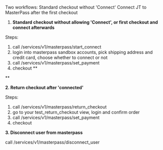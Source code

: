Two workflows: 
    Standard checkout without 'Connect'
    Connect JT to MasterPass after the first checkout


1. **Standard checkout without allowing 'Connect', or first checkout and connect afterwards**

Steps:
1. call /services/v1/masterpass/start_connect
2. login into masterpass sandbox accounts, pick shipping address and credit card, choose whether to connect or not
3. call /services/v1/masterpass/set_payment
4. checkout
**

**

**2. Return checkout after 'connected'**

Steps:
1. call /services/v1/masterpass/return_checkout
2. go to your test_return_checkout view, login and confirm order
3. call /services/v1/masterpass/set_payment
4. checkout


**3. Disconnect user from masterpass**

call /services/v1/masterpass/disconnect_user
